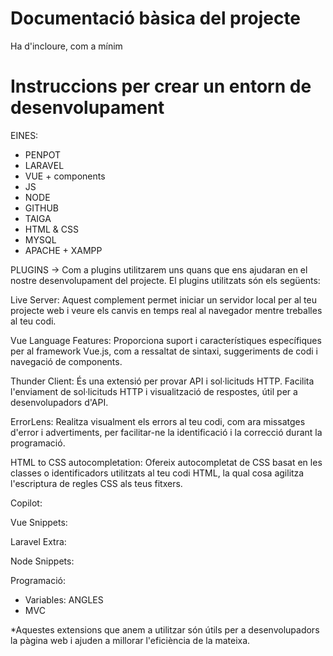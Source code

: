 # Documentació bàsica del projecte
Ha d'incloure, com a mínim

# Instruccions per crear un entorn de desenvolupament
EINES:
- PENPOT
- LARAVEL
- VUE + components
- JS
- NODE
- GITHUB
- TAIGA
- HTML & CSS
- MYSQL
- APACHE + XAMPP


PLUGINS -> Com a plugins utilitzarem uns quans que ens ajudaran en el nostre desenvolupament del projecte. El plugins utilitzats són els següents:

Live Server: Aquest complement permet iniciar un servidor local per al teu projecte web i veure els canvis en temps real al navegador mentre treballes al teu codi.

Vue Language Features: Proporciona suport i característiques específiques per al framework Vue.js, com a ressaltat de sintaxi, suggeriments de codi i navegació de components.

Thunder Client: És una extensió per provar API i sol·licituds HTTP. Facilita l'enviament de sol·licituds HTTP i visualització de respostes, útil per a desenvolupadors d'API.

ErrorLens: Realitza visualment els errors al teu codi, com ara missatges d'error i advertiments, per facilitar-ne la identificació i la correcció durant la programació.

HTML to CSS autocompletation: Ofereix autocompletat de CSS basat en les classes o identificadors utilitzats al teu codi HTML, la qual cosa agilitza l'escriptura de regles CSS als teus fitxers.

Copilot: 

Vue Snippets:

Laravel Extra: 

Node Snippets: 

Programació: 

- Variables: ANGLES
- MVC



*Aquestes extensions que anem a utilitzar són útils per a desenvolupadors la pàgina web i ajuden a millorar l'eficiència de la mateixa.